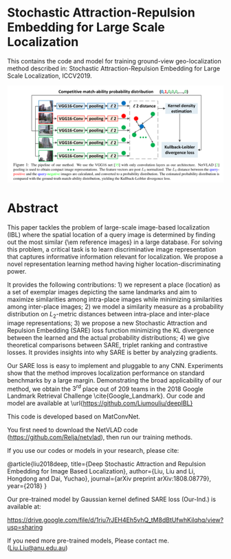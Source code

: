 
# Stochastic Attraction-Repulsion Embedding for Large Scale Localization

This contains the code and model for training ground-view geo-localization method described in: Stochastic Attraction-Repulsion Embedding for Large Scale Localization, ICCV2019. 

![alt text](./pipeline.png)

# Abstract
This paper tackles the problem of large-scale image-based localization (IBL) where the spatial location of a query image is determined by finding out the most similar {\em reference images} in a large database.  For solving this problem, a critical task is to learn discriminative image representation that captures informative information relevant for localization. We propose a novel representation learning method having higher location-discriminating power. 

It provides the following contributions: 1) we represent a place (location) as a set of exemplar images depicting the
same landmarks and aim to maximize similarities among intra-place images while minimizing similarities among inter-place images; 2) we model a similarity measure as a probability distribution on $L_2$-metric distances between intra-place and inter-place image representations; 3) we propose a new Stochastic Attraction and Repulsion Embedding (SARE) loss function minimizing the KL divergence between the learned and the actual probability distributions; 4) we give theoretical comparisons between SARE, triplet ranking and contrastive losses. It provides insights into why SARE is better by analyzing gradients.

Our SARE loss is easy to implement and pluggable to any CNN. Experiments show that the method improves localization performance on standard benchmarks by a large margin.  Demonstrating the broad applicability of our method, we obtain the $3^{rd}$ place out of 209 teams in the 2018 Google Landmark Retrieval Challenge \cite{Google_Landmark}. Our code and model are available at \url{https://github.com/Liumouliu/deepIBL}


This code is developed based on MatConvNet.

You first need to download the NetVLAD code (https://github.com/Relja/netvlad), then run our training methods. 


If you use our codes or models in your research, please cite:

@article{liu2018deep,
  title={Deep Stochastic Attraction and Repulsion Embedding for Image Based Localization},
  author={Liu, Liu and Li, Hongdong and Dai, Yuchao},
  journal={arXiv preprint arXiv:1808.08779},
  year={2018}
}


Our pre-trained model by Gaussian kernel defined SARE loss (Our-Ind.) is available at:

https://drive.google.com/file/d/1riu7rJEH4Eh5vhQ_tM8dBtUfwhKilqhq/view?usp=sharing

If you need more pre-trained models, Please contact me. (Liu.Liu@anu.edu.au) 

